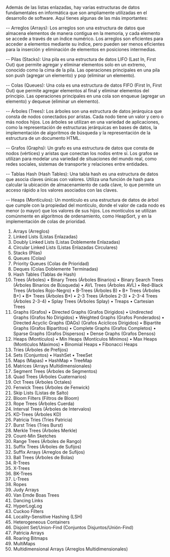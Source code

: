 Además de las listas enlazadas, hay varias estructuras de datos fundamentales en informática que son ampliamente utilizadas en el desarrollo de software. Aquí tienes algunas de las más importantes:

-- Arreglos (Arrays): Los arreglos son una estructura de datos que almacena elementos de manera contigua en la memoria, y cada elemento se accede a través de un índice numérico. Los arreglos son eficientes para acceder a elementos mediante su índice, pero pueden ser menos eficientes para la inserción y eliminación de elementos en posiciones intermedias.

-- Pilas (Stacks): Una pila es una estructura de datos LIFO (Last In, First Out) que permite agregar y eliminar elementos solo en un extremo, conocido como la cima de la pila. Las operaciones principales en una pila son push (agregar un elemento) y pop (eliminar un elemento).

-- Colas (Queues): Una cola es una estructura de datos FIFO (First In, First Out) que permite agregar elementos al final y eliminar elementos del principio. Las operaciones principales en una cola son enqueue (agregar un elemento) y dequeue (eliminar un elemento).

-- Árboles (Trees): Los árboles son una estructura de datos jerárquica que consta de nodos conectados por aristas. Cada nodo tiene un valor y cero o más nodos hijos. Los árboles se utilizan en una variedad de aplicaciones, como la representación de estructuras jerárquicas en bases de datos, la implementación de algoritmos de búsqueda y la representación de la estructura de un documento HTML.

-- Grafos (Graphs): Un grafo es una estructura de datos que consta de nodos (vértices) y aristas que conectan los nodos entre sí. Los grafos se utilizan para modelar una variedad de situaciones del mundo real, como redes sociales, sistemas de transporte y relaciones entre entidades.

-- Tablas Hash (Hash Tables): Una tabla hash es una estructura de datos que asocia claves únicas con valores. Utiliza una función de hash para calcular la ubicación de almacenamiento de cada clave, lo que permite un acceso rápido a los valores asociados con las claves.

-- Heaps (Montículos): Un montículo es una estructura de datos de árbol que cumple con la propiedad del montículo, donde el valor de cada nodo es menor (o mayor) que los valores de sus hijos. Los montículos se utilizan comúnmente en algoritmos de ordenamiento, como HeapSort, y en la implementación de colas de prioridad.

1.	Arrays (Arreglos)
2.	Linked Lists (Listas Enlazadas)
3.	Doubly Linked Lists (Listas Doblemente Enlazadas)
4.	Circular Linked Lists (Listas Enlazadas Circulares)
5.	Stacks (Pilas)
6.	Queues (Colas)
7.	Priority Queues (Colas de Prioridad)
8.	Deques (Colas Doblemente Terminadas)
9.	Hash Tables (Tablas de Hash)
10.	Trees (Árboles)
    •	Binary Trees (Árboles Binarios)
    •	Binary Search Trees (Árboles Binarios de Búsqueda)
    •	AVL Trees (Árboles AVL)
    •	Red-Black Trees (Árboles Rojo-Negro)
    •	B-Trees (Árboles B)
    •	B+ Trees (Árboles B+)
    •	B* Trees (Árboles B*)
    •	2-3 Trees (Árboles 2-3)
    •	2-3-4 Trees (Árboles 2-3-4)
    •	Splay Trees (Árboles Splay)
    •	Treaps
    •	Cartesian Trees
11.	Graphs (Grafos)
    •	Directed Graphs (Grafos Dirigidos)
    •	Undirected Graphs (Grafos No Dirigidos)
    •	Weighted Graphs (Grafos Ponderados)
    •	Directed Acyclic Graphs (DAGs) (Grafos Acíclicos Dirigidos)
    •	Bipartite Graphs (Grafos Bipartitos)
    •	Complete Graphs (Grafos Completos)
    •	Sparse Graphs (Grafos Dispersos)
    •	Dense Graphs (Grafos Densos)
12.	Heaps (Montículos)
    •	Min Heaps (Montículos Mínimos)
    •	Max Heaps (Montículos Máximos)
    •	Binomial Heaps
    •	Fibonacci Heaps
13.	Tries (Árboles de Prefijos)
14.	Sets (Conjuntos)
    •	HashSet
    •	TreeSet
15.	Maps (Mapas)
    •	HashMap
    •	TreeMap
16.	Matrices (Arrays Multidimensionales)
17.	Segment Trees (Árboles de Segmentos)
18.	Quad Trees (Árboles Cuaternarios)
19.	Oct Trees (Árboles Octales)
20.	Fenwick Trees (Árboles de Fenwick)
21.	Skip Lists (Listas de Salto)
22.	Bloom Filters (Filtros de Bloom)
23.	Rope Trees (Árboles Cuerda)
24.	Interval Trees (Árboles de Intervalos)
25.	KD-Trees (Árboles KD)
26.	Patricia Tries (Tries Patricia)
27.	Burst Tries (Tries Burst)
28.	Merkle Trees (Árboles Merkle)
29.	Count-Min Sketches
30.	Range Trees (Árboles de Rango)
31.	Suffix Trees (Árboles de Sufijos)
32.	Suffix Arrays (Arreglos de Sufijos)
33.	Ball Trees (Árboles de Bolas)
34.	R-Trees
35.	X-Trees
36.	BK-Trees
37.	L-Trees
38.	Ropes
39.	Judy Arrays
40.	Van Emde Boas Trees
41.	Dancing Links
42.	HyperLogLog
43.	Cuckoo Filters
44.	Locality-Sensitive Hashing (LSH)
45.	Heterogeneous Containers
46.	Disjoint Set/Union-Find (Conjuntos Disjuntos/Unión-Find)
47.	Patricia Arrays
48.	Roaring Bitmaps
49.	MultiMaps
50.	Multidimensional Arrays (Arreglos Multidimensionales)